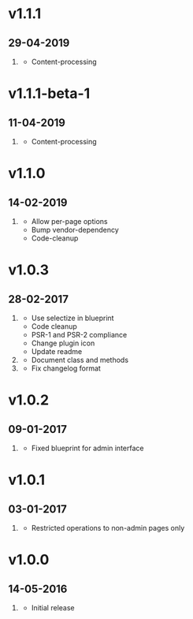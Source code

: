 # v1.1.1

## 29-04-2019

1. [](#bugfix)
   - Content-processing

# v1.1.1-beta-1

## 11-04-2019

1. [](#bugfix)
   - Content-processing

# v1.1.0

## 14-02-2019

1. [](#improved)
   - Allow per-page options
   - Bump vendor-dependency
   - Code-cleanup

# v1.0.3

## 28-02-2017

1. [](#improved)
   - Use selectize in blueprint
   - Code cleanup
   - PSR-1 and PSR-2 compliance
   - Change plugin icon
   - Update readme
2. [](#new)
   - Document class and methods
3. [](#bugfix)
   - Fix changelog format

# v1.0.2

## 09-01-2017

1. [](#bugfix)
   - Fixed blueprint for admin interface

# v1.0.1

## 03-01-2017

1. [](#bugfix)
   - Restricted operations to non-admin pages only

# v1.0.0

## 14-05-2016

1. [](#new)
   - Initial release
